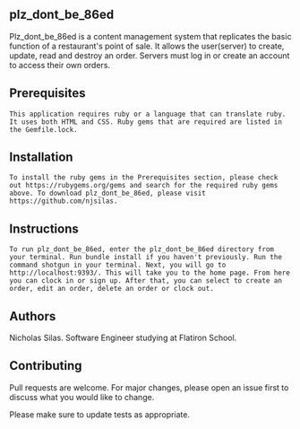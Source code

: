 
## plz_dont_be_86ed
 Plz_dont_be_86ed is a content management system that replicates the basic function of a restaurant's
 point of sale. It allows the user(server) to create, update, read and destroy an order. Servers must log in or create an account to access their own orders.  
## Prerequisites
    This application requires ruby or a language that can translate ruby. It uses both HTML and CSS. Ruby gems that are required are listed in the Gemfile.lock.

## Installation
    To install the ruby gems in the Prerequisites section, please check out https://rubygems.org/gems and search for the required ruby gems above. To download plz_dont_be_86ed, please visit https://github.com/njsilas.

## Instructions
    To run plz_dont_be_86ed, enter the plz_dont_be_86ed directory from your terminal. Run bundle install if you haven't previously. Run the command shotgun in your terminal. Next, you will go to http://localhost:9393/. This will take you to the home page. From here you can clock in or sign up. After that, you can select to create an order, edit an order, delete an order or clock out. 
 ## Authors
 Nicholas Silas. Software Engineer studying at Flatiron School.  
 ## Contributing
Pull requests are welcome. For major changes, please open an issue first to discuss what you would like to change.

Please make sure to update tests as appropriate.